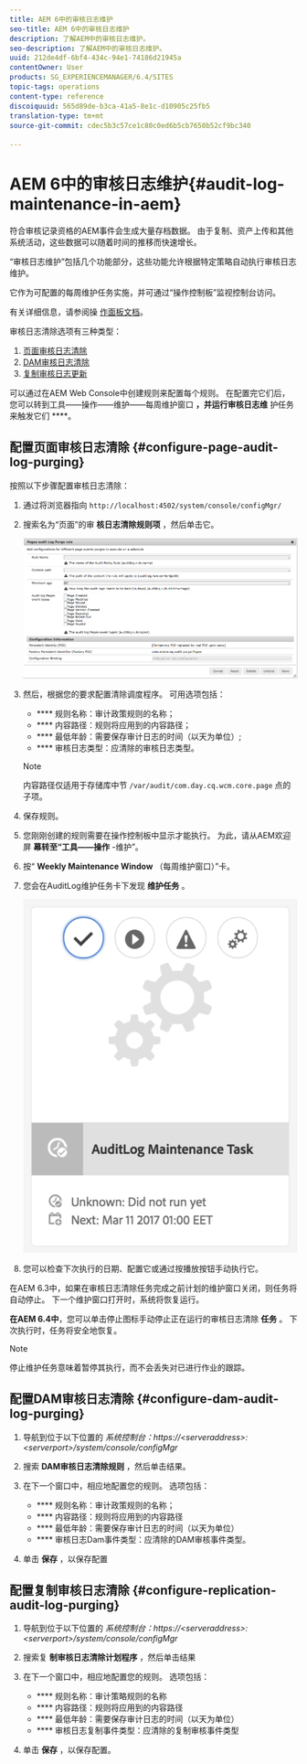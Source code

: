 ```yaml
---
title: AEM 6中的审核日志维护
seo-title: AEM 6中的审核日志维护
description: 了解AEM中的审核日志维护。
seo-description: 了解AEM中的审核日志维护。
uuid: 212de4df-6bf4-434c-94e1-74186d21945a
contentOwner: User
products: SG_EXPERIENCEMANAGER/6.4/SITES
topic-tags: operations
content-type: reference
discoiquuid: 565d89de-b3ca-41a5-8e1c-d10905c25fb5
translation-type: tm+mt
source-git-commit: cdec5b3c57ce1c80c0ed6b5cb7650b52cf9bc340

---
```



# AEM 6中的审核日志维护{#audit-log-maintenance-in-aem}

符合审核记录资格的AEM事件会生成大量存档数据。 由于复制、资产上传和其他系统活动，这些数据可以随着时间的推移而快速增长。

“审核日志维护”包括几个功能部分，这些功能允许根据特定策略自动执行审核日志维护。

它作为可配置的每周维护任务实施，并可通过“操作控制板”监视控制台访问。

有关详细信息，请参阅操 [作面板文档](/help/sites-administering/operations-dashboard.md)。

审核日志清除选项有三种类型：

1. [页面审核日志清除](/help/sites-administering/operations-audit-log.md#configure-page-audit-log-purging)
1. [DAM审核日志清除](/help/sites-administering/operations-audit-log.md#configure-dam-audit-log-purging)
1. [复制审核日志更新](/help/sites-administering/operations-audit-log.md#configure-replication-audit-log-purging)

可以通过在AEM Web Console中创建规则来配置每个规则。 在配置完它们后，您可以转到工具——操作——维护——每周维护窗口 **，并运行审核日志维** 护任务来触发它们 ****。

## 配置页面审核日志清除 {#configure-page-audit-log-purging}

按照以下步骤配置审核日志清除：

1. 通过将浏览器指向 `http://localhost:4502/system/console/configMgr/`

1. 搜索名为“页面”的审 **核日志清除规则项** ，然后单击它。

   ![chlimage_1-365](assets/chlimage_1-365.png)

1. 然后，根据您的要求配置清除调度程序。 可用选项包括：

   * **** 规则名称：审计政策规则的名称；
   * **** 内容路径：规则将应用到的内容路径；
   * **** 最低年龄：需要保存审计日志的时间（以天为单位）;
   * **** 审核日志类型：应清除的审核日志类型。
   >[!NOTE]
   >
   >内容路径仅适用于存储库中节 `/var/audit/com.day.cq.wcm.core.page` 点的子项。

1. 保存规则。
1. 您刚刚创建的规则需要在操作控制板中显示才能执行。 为此，请从AEM欢迎屏 **幕转至“工具——操作** -维护”。

1. 按“ **Weekly Maintenance Window** （每周维护窗口）”卡。

1. 您会在AuditLog维护任务卡下发现 **维护任务** 。

   ![chlimage_1-366](assets/chlimage_1-366.png)

1. 您可以检查下次执行的日期、配置它或通过按播放按钮手动执行它。

在AEM 6.3中，如果在审核日志清除任务完成之前计划的维护窗口关闭，则任务将自动停止。 下一个维护窗口打开时，系统将恢复运行。

**在AEM 6.4中**，您可以单击停止图标手动停止正在运行的审核日志清除 **任务** 。 下次执行时，任务将安全地恢复。

>[!NOTE]
>
>停止维护任务意味着暂停其执行，而不会丢失对已进行作业的跟踪。

## 配置DAM审核日志清除 {#configure-dam-audit-log-purging}

1. 导航到位于以下位置的 *系统控制台：https://&lt;serveraddress>:&lt;serverport>/system/console/configMgr*
1. 搜索 **DAM审核日志清除规则** ，然后单击结果。
1. 在下一个窗口中，相应地配置您的规则。 选项包括：

   * **** 规则名称：审计政策规则的名称；
   * **** 内容路径：规则将应用到的内容路径
   * **** 最低年龄：需要保存审计日志的时间（以天为单位）
   * **** 审核日志Dam事件类型：应清除的DAM审核事件类型。

1. 单击 **保存** ，以保存配置

## 配置复制审核日志清除 {#configure-replication-audit-log-purging}

1. 导航到位于以下位置的 *系统控制台：https://&lt;serveraddress>:&lt;serverport>/system/console/configMgr*
1. 搜索复 **制审核日志清除计划程序** ，然后单击结果
1. 在下一个窗口中，相应地配置您的规则。 选项包括：

   * **** 规则名称：审计策略规则的名称
   * **** 内容路径：规则将应用到的内容路径
   * **** 最低年龄：需要保存审计日志的时间（以天为单位）
   * **** 审核日志复制事件类型：应清除的复制审核事件类型

1. 单击 **保存** ，以保存配置。

